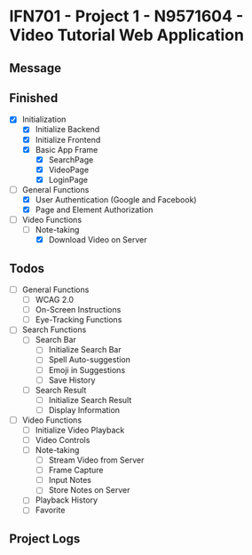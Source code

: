 # IFN701 - Project 1 - N9571604 - Video Tutorial Web Application

## Message

## Finished
- [x] Initialization
    - [x] Initialize Backend
    - [x] Initialize Frontend
    - [x] Basic App Frame
        - [x] SearchPage
        - [x] VideoPage
        - [x] LoginPage
- [ ] General Functions
    - [x] User Authentication (Google and Facebook)
    - [x] Page and Element Authorization
- [ ] Video Functions
    - [ ] Note-taking
        - [x] Download Video on Server

## Todos
- [ ] General Functions
    - [ ] WCAG 2.0
    - [ ] On-Screen Instructions
    - [ ] Eye-Tracking Functions
- [ ] Search Functions
    - [ ] Search Bar
        - [ ] Initialize Search Bar
        - [ ] Spell Auto-suggestion
        - [ ] Emoji in Suggestions
        - [ ] Save History
    - [ ] Search Result
        - [ ] Initialize Search Result
        - [ ] Display Information
- [ ] Video Functions
    - [ ] Initialize Video Playback
    - [ ] Video Controls
    - [ ] Note-taking
        - [ ] Stream Video from Server
        - [ ] Frame Capture
        - [ ] Input Notes
        - [ ] Store Notes on Server
    - [ ] Playback History
    - [ ] Favorite

## Project Logs